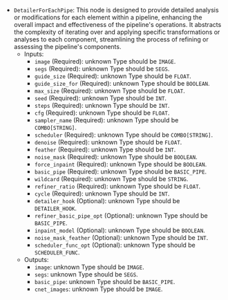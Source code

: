 - `DetailerForEachPipe`: This node is designed to provide detailed analysis or modifications for each element within a pipeline, enhancing the overall impact and effectiveness of the pipeline's operations. It abstracts the complexity of iterating over and applying specific transformations or analyses to each component, streamlining the process of refining or assessing the pipeline's components.
    - Inputs:
        - `image` (Required): unknown Type should be `IMAGE`.
        - `segs` (Required): unknown Type should be `SEGS`.
        - `guide_size` (Required): unknown Type should be `FLOAT`.
        - `guide_size_for` (Required): unknown Type should be `BOOLEAN`.
        - `max_size` (Required): unknown Type should be `FLOAT`.
        - `seed` (Required): unknown Type should be `INT`.
        - `steps` (Required): unknown Type should be `INT`.
        - `cfg` (Required): unknown Type should be `FLOAT`.
        - `sampler_name` (Required): unknown Type should be `COMBO[STRING]`.
        - `scheduler` (Required): unknown Type should be `COMBO[STRING]`.
        - `denoise` (Required): unknown Type should be `FLOAT`.
        - `feather` (Required): unknown Type should be `INT`.
        - `noise_mask` (Required): unknown Type should be `BOOLEAN`.
        - `force_inpaint` (Required): unknown Type should be `BOOLEAN`.
        - `basic_pipe` (Required): unknown Type should be `BASIC_PIPE`.
        - `wildcard` (Required): unknown Type should be `STRING`.
        - `refiner_ratio` (Required): unknown Type should be `FLOAT`.
        - `cycle` (Required): unknown Type should be `INT`.
        - `detailer_hook` (Optional): unknown Type should be `DETAILER_HOOK`.
        - `refiner_basic_pipe_opt` (Optional): unknown Type should be `BASIC_PIPE`.
        - `inpaint_model` (Optional): unknown Type should be `BOOLEAN`.
        - `noise_mask_feather` (Optional): unknown Type should be `INT`.
        - `scheduler_func_opt` (Optional): unknown Type should be `SCHEDULER_FUNC`.
    - Outputs:
        - `image`: unknown Type should be `IMAGE`.
        - `segs`: unknown Type should be `SEGS`.
        - `basic_pipe`: unknown Type should be `BASIC_PIPE`.
        - `cnet_images`: unknown Type should be `IMAGE`.
